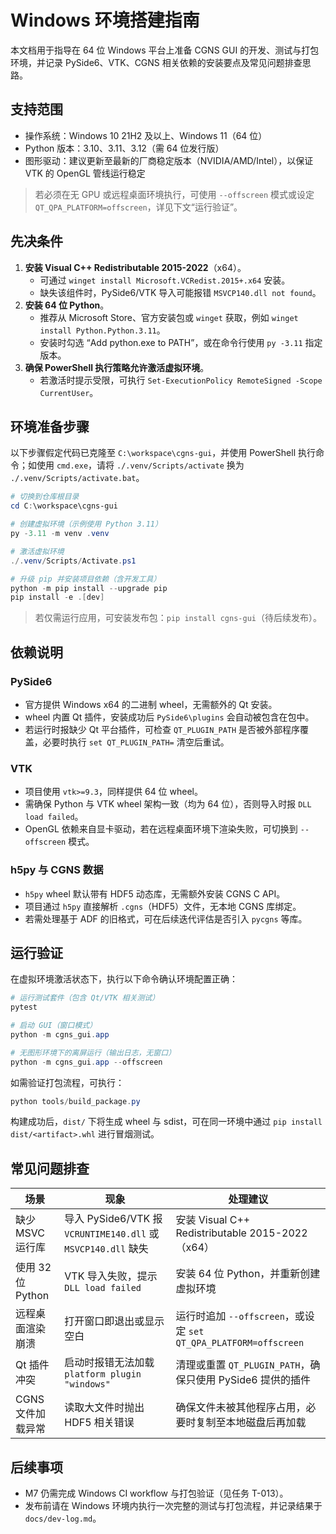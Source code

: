 # Windows 环境搭建指南

本文档用于指导在 64 位 Windows 平台上准备 CGNS GUI 的开发、测试与打包环境，并记录 PySide6、VTK、CGNS 相关依赖的安装要点及常见问题排查思路。

## 支持范围

- 操作系统：Windows 10 21H2 及以上、Windows 11（64 位）
- Python 版本：3.10、3.11、3.12（需 64 位发行版）
- 图形驱动：建议更新至最新的厂商稳定版本（NVIDIA/AMD/Intel），以保证 VTK 的 OpenGL 管线运行稳定

> 若必须在无 GPU 或远程桌面环境执行，可使用 `--offscreen` 模式或设定 `QT_QPA_PLATFORM=offscreen`，详见下文“运行验证”。

## 先决条件

1. **安装 Visual C++ Redistributable 2015-2022**（x64）。
   - 可通过 `winget install Microsoft.VCRedist.2015+.x64` 安装。
   - 缺失该组件时，PySide6/VTK 导入可能报错 `MSVCP140.dll not found`。
2. **安装 64 位 Python**。
   - 推荐从 Microsoft Store、官方安装包或 `winget` 获取，例如 `winget install Python.Python.3.11`。
   - 安装时勾选 “Add python.exe to PATH”，或在命令行使用 `py -3.11` 指定版本。
3. **确保 PowerShell 执行策略允许激活虚拟环境**。
   - 若激活时提示受限，可执行 `Set-ExecutionPolicy RemoteSigned -Scope CurrentUser`。

## 环境准备步骤

以下步骤假定代码已克隆至 `C:\workspace\cgns-gui`，并使用 PowerShell 执行命令；如使用 `cmd.exe`，请将 `./.venv/Scripts/activate` 换为 `./.venv/Scripts/activate.bat`。

```powershell
# 切换到仓库根目录
cd C:\workspace\cgns-gui

# 创建虚拟环境（示例使用 Python 3.11）
py -3.11 -m venv .venv

# 激活虚拟环境
./.venv/Scripts/Activate.ps1

# 升级 pip 并安装项目依赖（含开发工具）
python -m pip install --upgrade pip
pip install -e .[dev]
```

> 若仅需运行应用，可安装发布包：`pip install cgns-gui`（待后续发布）。

## 依赖说明

### PySide6

- 官方提供 Windows x64 的二进制 wheel，无需额外的 Qt 安装。
- wheel 内置 Qt 插件，安装成功后 `PySide6\plugins` 会自动被包含在包中。
- 若运行时报缺少 Qt 平台插件，可检查 `QT_PLUGIN_PATH` 是否被外部程序覆盖，必要时执行 `set QT_PLUGIN_PATH=` 清空后重试。

### VTK

- 项目使用 `vtk>=9.3`，同样提供 64 位 wheel。
- 需确保 Python 与 VTK wheel 架构一致（均为 64 位），否则导入时报 `DLL load failed`。
- OpenGL 依赖来自显卡驱动，若在远程桌面环境下渲染失败，可切换到 `--offscreen` 模式。

### h5py 与 CGNS 数据

- `h5py` wheel 默认带有 HDF5 动态库，无需额外安装 CGNS C API。
- 项目通过 `h5py` 直接解析 `.cgns`（HDF5）文件，无本地 CGNS 库绑定。
- 若需处理基于 ADF 的旧格式，可在后续迭代评估是否引入 `pycgns` 等库。

## 运行验证

在虚拟环境激活状态下，执行以下命令确认环境配置正确：

```powershell
# 运行测试套件（包含 Qt/VTK 相关测试）
pytest

# 启动 GUI（窗口模式）
python -m cgns_gui.app

# 无图形环境下的离屏运行（输出日志，无窗口）
python -m cgns_gui.app --offscreen
```

如需验证打包流程，可执行：

```powershell
python tools/build_package.py
```

构建成功后，`dist/` 下将生成 wheel 与 sdist，可在同一环境中通过 `pip install dist/<artifact>.whl` 进行冒烟测试。

## 常见问题排查

| 场景 | 现象 | 处理建议 |
| --- | --- | --- |
| 缺少 MSVC 运行库 | 导入 PySide6/VTK 报 `VCRUNTIME140.dll` 或 `MSVCP140.dll` 缺失 | 安装 Visual C++ Redistributable 2015-2022（x64） |
| 使用 32 位 Python | VTK 导入失败，提示 `DLL load failed` | 安装 64 位 Python，并重新创建虚拟环境 |
| 远程桌面渲染崩溃 | 打开窗口即退出或显示空白 | 运行时追加 `--offscreen`，或设定 `set QT_QPA_PLATFORM=offscreen` |
| Qt 插件冲突 | 启动时报错无法加载 `platform plugin "windows"` | 清理或重置 `QT_PLUGIN_PATH`，确保只使用 PySide6 提供的插件 |
| CGNS 文件加载异常 | 读取大文件时抛出 HDF5 相关错误 | 确保文件未被其他程序占用，必要时复制至本地磁盘后再加载 |

## 后续事项

- M7 仍需完成 Windows CI workflow 与打包验证（见任务 T-013）。
- 发布前请在 Windows 环境内执行一次完整的测试与打包流程，并记录结果于 `docs/dev-log.md`。
